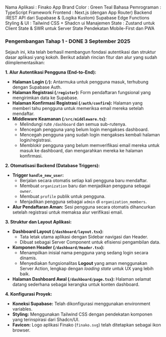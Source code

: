 Nama Aplikasi : Finako App
Brand Color : Green Teal
Bahasa Pemrograman : 	TypeScript
Framework Frontend : 	Next.js (dengan App Router)
Backend :REST API dari Supabase & (Logika Kustom)	Supabase Edge Functions
Styling & UI	: Tailwind CSS + Shadcn ui
Manajemen State : Zustand untuk Client State & SWR untuk Server State
Pendekatan Mobile-First dan PWA

### Pengembangan Tahap 1 - DONE 3 September 2025

Sejauh ini, kita telah berhasil membangun fondasi autentikasi dan struktur dasar aplikasi yang kokoh. Berikut adalah rincian fitur dan alur yang sudah diimplementasikan:

**1. Alur Autentikasi Pengguna (End-to-End):**
- **Halaman Login (`/`):** Antarmuka untuk pengguna masuk, terhubung dengan Supabase Auth.
- **Halaman Registrasi (`/register`):** Form pendaftaran fungsional yang mengirimkan data ke Supabase.
- **Halaman Konfirmasi Registrasi (`/auth/confirm`):** Halaman yang memberi tahu pengguna untuk memeriksa email mereka setelah mendaftar.
- **Middleware Keamanan (`/src/middleware.ts`):**
    - Melindungi rute `/dashboard` dan semua sub-rutenya.
    - Mencegah pengguna yang belum login mengakses dashboard.
    - Mencegah pengguna yang sudah login mengakses kembali halaman login/registrasi.
    - Memblokir pengguna yang belum memverifikasi email mereka untuk masuk ke dashboard, dan mengarahkan mereka ke halaman konfirmasi.

**2. Otomatisasi Backend (Database Triggers):**
- **Trigger `handle_new_user`:**
    - Berjalan secara otomatis setiap kali pengguna baru mendaftar.
    - Membuat `organization` baru dan menjadikan pengguna sebagai `owner`.
    - Membuat `profile` publik untuk pengguna.
    - Menjadikan pengguna sebagai `admin` di `organization_members`.
- **Alur Pendaftaran Aman:** Sesi pengguna secara otomatis dihancurkan setelah registrasi untuk memaksa alur verifikasi email.

**3. Struktur dan Layout Aplikasi:**
- **Dashboard Layout (`/dashboard/layout.tsx`):**
    - Tata letak utama aplikasi dengan Sidebar navigasi dan Header.
    - Dibuat sebagai Server Component untuk efisiensi pengambilan data.
- **Komponen Header (`/dashboard/Header.tsx`):**
    - Menampilkan inisial nama pengguna yang sedang login secara dinamis.
    - Menyediakan fungsionalitas **Logout** yang aman menggunakan Server Action, lengkap dengan *loading state* untuk UX yang lebih baik.
- **Halaman Dashboard Awal (`/dashboard/page.tsx`):** Halaman selamat datang sederhana sebagai kerangka untuk konten dashboard.

**4. Konfigurasi Proyek:**
- **Koneksi Supabase:** Telah dikonfigurasi menggunakan environment variables.
- **Styling:** Menggunakan Tailwind CSS dengan pendekatan komponen yang terinspirasi dari Shadcn/UI.
- **Favicon:** Logo aplikasi Finako (`finako.svg`) telah ditetapkan sebagai ikon browser.
